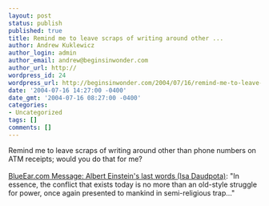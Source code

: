 ```yaml
---
layout: post
status: publish
published: true
title: Remind me to leave scraps of writing around other ...
author: Andrew Kuklewicz
author_login: admin
author_email: andrew@beginsinwonder.com
author_url: http://
wordpress_id: 24
wordpress_url: http://beginsinwonder.com/2004/07/16/remind-me-to-leave-scraps-of-writing-around-other/
date: '2004-07-16 14:27:00 -0400'
date_gmt: '2004-07-16 08:27:00 -0400'
categories:
- Uncategorized
tags: []
comments: []
---
```

<p>Remind me to leave scraps of writing around other than phone numbers on ATM receipts; would you do that for me?<br />
<br /><a href="http://www.blueear.com/message.cfm?MessageGUID=aea50541-32b8-4a44-a3b7-8abf328062b1">BlueEar.com Message: Albert Einstein's last words (Isa Daudpota)</a>: "In essence, the conflict that exists today is no more than an old-style struggle for power, once again presented to mankind in semi-religious trap..."</p>
